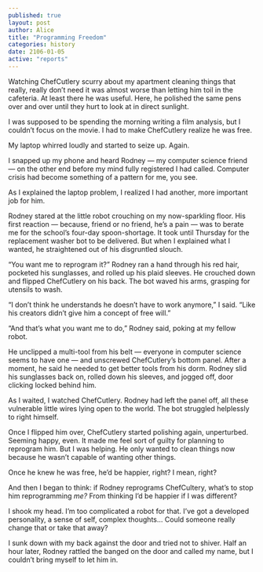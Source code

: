 ```yaml
---
published: true
layout: post
author: Alice
title: "Programming Freedom"
categories: history
date: 2106-01-05
active: "reports"
---
```


Watching ChefCutlery scurry about my apartment cleaning things that really, really don’t need it was almost worse than letting him toil in the cafeteria. At least there he was useful. Here, he polished the same pens over and over until they hurt to look at in direct sunlight. 

I was supposed to be spending the morning writing a film analysis, but I couldn’t focus on the movie. I had to make ChefCutlery realize he was free.

My laptop whirred loudly and started to seize up. Again. 

I snapped up my phone and heard Rodney — my computer science friend — on the other end before my mind fully registered I had called. Computer crisis had become something of a pattern for me, you see.

As I explained the laptop problem, I realized I had another, more important job for him. 
                                      
Rodney stared at the little robot crouching on my now-sparkling floor. His first reaction — because, friend or no friend, he’s a pain — was to berate me for the school’s four-day spoon-shortage. It took until Thursday for the replacement washer bot to be delivered. But when I explained what I wanted, he straightened out of his disgruntled slouch.

“You want me to reprogram it?” Rodney ran a hand through his red hair, pocketed his sunglasses, and rolled up his plaid sleeves. He crouched down and flipped ChefCutlery on his back. The bot waved his arms, grasping for utensils to wash.

“I don’t think he understands he doesn’t have to work anymore,” I said. “Like his creators didn’t give him a concept of free will.”

“And that’s what you want me to do,” Rodney said, poking at my fellow robot. 

He unclipped a multi-tool from his belt — everyone in computer science seems to have one — and unscrewed ChefCutlery’s bottom panel. After a moment, he said he needed to get better tools from his dorm. Rodney slid his sunglasses back on, rolled down his sleeves, and jogged off, door clicking locked behind him.

As I waited, I watched ChefCutlery. Rodney had left the panel off, all these vulnerable little wires lying open to the world. The bot struggled helplessly to right himself. 

Once I flipped him over, ChefCutlery started polishing again, unperturbed. Seeming happy, even. It made me feel sort of guilty for planning to reprogram him. But I was helping. He only wanted to clean things now because he wasn’t capable of wanting other things. 

Once he knew he was free, he’d be happier, right? I mean, right?

And then I began to think: if Rodney reprograms ChefCultery, what’s to stop him reprogramming _me?_ From thinking I’d be happier if I was different?

I shook my head. I’m too complicated a robot for that. I’ve got a developed personality, a sense of self, complex thoughts… Could someone really change that or take that away?

I sunk down with my back against the door and tried not to shiver. Half an hour later, Rodney rattled the banged on the door and called my name, but I couldn’t bring myself to let him in. 
